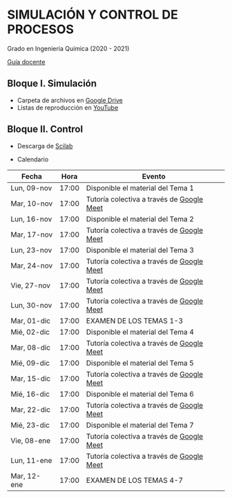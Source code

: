 # SIMULACIÓN Y CONTROL DE PROCESOS

 Grado en Ingeniería Química (2020 - 2021)
 
 [Guía docente](https://iquimica.ugr.es/sites/departamentos_files/departamentos_iquimica/public/inline-files/2020-21_220_11_41_Simulacion_Control_Procesos.pdf)


## Bloque I. Simulación

* Carpeta de archivos en [Google Drive](https://drive.google.com/drive/folders/1f5oBHUeEjwEuv7M8pTJEIiroGQr25Cw-?usp=sharing) 
* Listas de reproducción en [YouTube](https://www.youtube.com/playlist?list=PLY7KaFBcCn-wRBAF-B86bEeSPU6pb234r)


## Bloque II. Control

* Descarga de [Scilab](http://www.scilab.org/)

* Calendario

Fecha       | Hora  | Evento
----------- | ----- | -------------
Lun, 09-nov | 17:00 | Disponible el material del Tema 1
Mar, 10-nov | 17:00 | Tutoría colectiva a través de [Google Meet](https://meet.google.com/rzw-gnwt-wmh)
Lun, 16-nov | 17:00 | Disponible el material del Tema 2
Mar, 17-nov | 17:00 | Tutoría colectiva a través de [Google Meet](https://meet.google.com/rzw-gnwt-wmh)
Lun, 23-nov | 17:00 | Disponible el material del Tema 3
Mar, 24-nov | 17:00 | Tutoría colectiva a través de [Google Meet](https://meet.google.com/rzw-gnwt-wmh)
Vie, 27-nov | 17:00 | Tutoría colectiva a través de [Google Meet](https://meet.google.com/rzw-gnwt-wmh)
Lun, 30-nov | 17:00 | Tutoría colectiva a través de [Google Meet](https://meet.google.com/rzw-gnwt-wmh)
Mar, 01-dic | 17:00 | EXAMEN DE LOS TEMAS 1-3
Mié, 02-dic | 17:00 | Disponible el material del Tema 4
Mar, 08-dic | 17:00 | Tutoría colectiva a través de [Google Meet](https://meet.google.com/rzw-gnwt-wmh)
Mié, 09-dic | 17:00 | Disponible el material del Tema 5
Mar, 15-dic | 17:00 | Tutoría colectiva a través de [Google Meet](https://meet.google.com/rzw-gnwt-wmh)
Mié, 16-dic | 17:00 | Disponible el material del Tema 6
Mar, 22-dic | 17:00 | Tutoría colectiva a través de [Google Meet](https://meet.google.com/rzw-gnwt-wmh)
Mié, 23-dic | 17:00 | Disponible el material del Tema 7
Vie, 08-ene | 17:00 | Tutoría colectiva a través de [Google Meet](https://meet.google.com/rzw-gnwt-wmh)
Lun, 11-ene | 17:00 | Tutoría colectiva a través de [Google Meet](https://meet.google.com/rzw-gnwt-wmh)
Mar, 12-ene | 17:00 | EXAMEN DE LOS TEMAS 4-7
